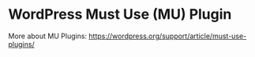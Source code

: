 # WordPress Must Use (MU) Plugin

More about MU Plugins: https://wordpress.org/support/article/must-use-plugins/

